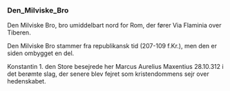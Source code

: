 ### Den_Milviske_Bro


Den Milviske Bro, bro umiddelbart nord for Rom, der fører Via Flaminia over Tiberen.

Den Milviske Bro stammer fra republikansk tid (207-109 f.Kr.), men den er siden ombygget en del.


Konstantin 1. den Store besejrede her Marcus Aurelius Maxentius 28.10.312 i det berømte slag, der senere blev fejret som kristendommens sejr over hedenskabet.
